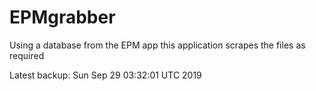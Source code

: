 # EPMgrabber
Using a database from the EPM app this application scrapes the files as required


Latest backup: Sun Sep 29 03:32:01 UTC 2019
